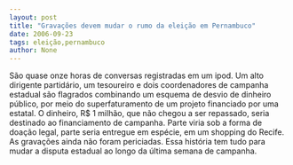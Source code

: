 ```yaml
---
layout: post
title: "Gravações devem mudar o rumo da eleição em Pernambuco"
date: 2006-09-23
tags: eleição,pernambuco
author: None
---
```

São quase onze horas de conversas registradas em um ipod.
Um alto dirigente partidário, um tesoureiro e dois coordenadores de campanha estadual são flagrados combinando um esquema de desvio de dinheiro público, por meio do superfaturamento de um projeto financiado por uma estatal.
O dinheiro, R$ 1 milhão, que não chegou a ser repassado, seria destinado ao financiamento de campanha. Parte viria sob a forma de doação legal, parte seria entregue em espécie, em um shopping do Recife.
As gravações ainda não foram periciadas.
Essa história tem tudo para mudar a disputa estadual ao longo da última semana de campanha. 